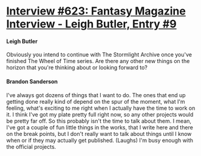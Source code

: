# [Interview #623: Fantasy Magazine Interview - Leigh Butler, Entry #9](https://www.theoryland.com/intvmain.php?i=623#9)

#### Leigh Butler

Obviously you intend to continue with The Stormlight Archive once you've finished The Wheel of Time series. Are there any other new things on the horizon that you're thinking about or looking forward to?

#### Brandon Sanderson

I've always got dozens of things that I want to do. The ones that end up getting done really kind of depend on the spur of the moment, what I'm feeling, what's exciting to me right when I actually have the time to work on it. I think I've got my plate pretty full right now, so any other projects would be pretty far off. So this probably isn't the time to talk about them. I mean, I've got a couple of fun little things in the works, that I write here and there on the break points, but I don't really want to talk about things until I know when or if they may actually get published. (Laughs) I'm busy enough with the official projects.

